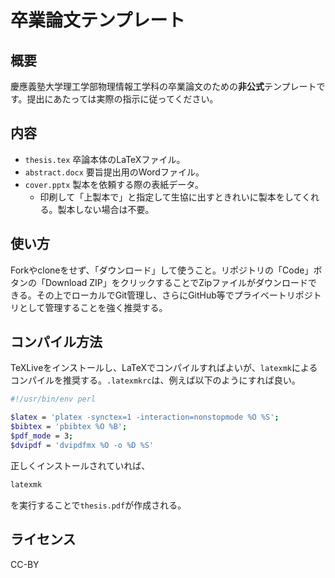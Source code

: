 # 卒業論文テンプレート

## 概要

慶應義塾大学理工学部物理情報工学科の卒業論文のための**非公式**テンプレートです。提出にあたっては実際の指示に従ってください。

## 内容

* `thesis.tex` 卒論本体のLaTeXファイル。
* `abstract.docx` 要旨提出用のWordファイル。
* `cover.pptx` 製本を依頼する際の表紙データ。
    * 印刷して「上製本で」と指定して生協に出すときれいに製本をしてくれる。製本しない場合は不要。

## 使い方

Forkやcloneをせず、「ダウンロード」して使うこと。リポジトリの「Code」ボタンの「Download ZIP」をクリックすることでZipファイルがダウンロードできる。その上でローカルでGit管理し、さらにGitHub等でプライベートリポジトリとして管理することを強く推奨する。

## コンパイル方法

TeXLiveをインストールし、LaTeXでコンパイルすればよいが、`latexmk`によるコンパイルを推奨する。`.latexmkrc`は、例えば以下のようにすれば良い。

```sh
#!/usr/bin/env perl

$latex = 'platex -synctex=1 -interaction=nonstopmode %O %S';
$bibtex = 'pbibtex %O %B';
$pdf_mode = 3;
$dvipdf = 'dvipdfmx %O -o %D %S'
```

正しくインストールされていれば、

```sh
latexmk
```

を実行することで`thesis.pdf`が作成される。

## ライセンス

CC-BY
